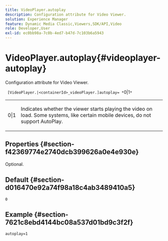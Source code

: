 ```yaml
---
title: VideoPlayer.autoplay
description: Configuration attribute for Video Viewer.
solution: Experience Manager
feature: Dynamic Media Classic,Viewers,SDK/API,Video
role: Developer,User
exl-id: ec0bb98a-7c0b-4ed7-b47d-7c103b6a5943
---
```

# VideoPlayer.autoplay{#videoplayer-autoplay}

Configuration attribute for Video Viewer.

 ` [VideoPlayer.|<containerId>_videoPlayer.]autoplay= *`0|1`*`

<table id="table_C616483932C2482CA9794DDD7313FD7C"> 
 <tbody> 
  <tr> 
   <td colname="col1"> <p> <span class="codeph"> <span class="varname"> 0|1</span> </span> </p> </td> 
   <td colname="col2"> <p> Indicates whether the viewer starts playing the video on load. Some systems, like certain mobile devices, do not support AutoPlay. </p> </td> 
  </tr> 
 </tbody> 
</table>

## Properties {#section-f42369774e2740dcb399626a0e4e930e}

Optional.

## Default {#section-d016470e92a74f98a18c4ab3489410a5}

`0`

## Example {#section-7621c8ebd4144bc08a537d01bd9c3f2f}

```
autoplay=1
```
